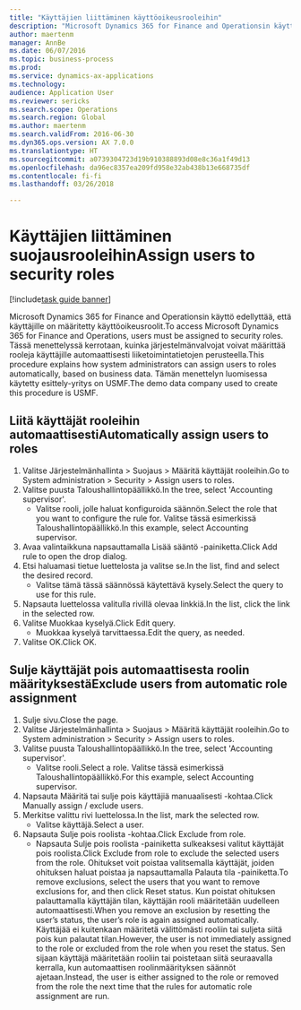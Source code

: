 ```yaml
--- 
title: "Käyttäjien liittäminen käyttöoikeusrooleihin"
description: "Microsoft Dynamics 365 for Finance and Operationsin käyttö edellyttää, että käyttäjille on määritetty käyttöoikeusroolit."
author: maertenm
manager: AnnBe
ms.date: 06/07/2016
ms.topic: business-process
ms.prod: 
ms.service: dynamics-ax-applications
ms.technology: 
audience: Application User
ms.reviewer: sericks
ms.search.scope: Operations
ms.search.region: Global
ms.author: maertenm
ms.search.validFrom: 2016-06-30
ms.dyn365.ops.version: AX 7.0.0
ms.translationtype: HT
ms.sourcegitcommit: a0739304723d19b910388893d08e8c36a1f49d13
ms.openlocfilehash: da96ec8357ea209fd958e32ab438b13e668735df
ms.contentlocale: fi-fi
ms.lasthandoff: 03/26/2018

---
```

# <a name="assign-users-to-security-roles"></a><span data-ttu-id="7b698-103">Käyttäjien liittäminen suojausrooleihin</span><span class="sxs-lookup"><span data-stu-id="7b698-103">Assign users to security roles</span></span>

[!include[task guide banner](../../includes/task-guide-banner.md)]

<span data-ttu-id="7b698-104">Microsoft Dynamics 365 for Finance and Operationsin käyttö edellyttää, että käyttäjille on määritetty käyttöoikeusroolit.</span><span class="sxs-lookup"><span data-stu-id="7b698-104">To access Microsoft Dynamics 365 for Finance and Operations, users must be assigned to security roles.</span></span> <span data-ttu-id="7b698-105">Tässä menettelyssä kerrotaan, kuinka järjestelmänvalvojat voivat määrittää rooleja käyttäjille automaattisesti liiketoimintatietojen perusteella.</span><span class="sxs-lookup"><span data-stu-id="7b698-105">This procedure explains how system administrators can assign users to roles automatically, based on business data.</span></span> <span data-ttu-id="7b698-106">Tämän menettelyn luomisessa käytetty esittely-yritys on USMF.</span><span class="sxs-lookup"><span data-stu-id="7b698-106">The demo data company used to create this procedure is USMF.</span></span>


## <a name="automatically-assign-users-to-roles"></a><span data-ttu-id="7b698-107">Liitä käyttäjät rooleihin automaattisesti</span><span class="sxs-lookup"><span data-stu-id="7b698-107">Automatically assign users to roles</span></span>
1. <span data-ttu-id="7b698-108">Valitse Järjestelmänhallinta > Suojaus > Määritä käyttäjät rooleihin.</span><span class="sxs-lookup"><span data-stu-id="7b698-108">Go to System administration > Security > Assign users to roles.</span></span>
2. <span data-ttu-id="7b698-109">Valitse puusta Taloushallintopäällikkö.</span><span class="sxs-lookup"><span data-stu-id="7b698-109">In the tree, select 'Accounting supervisor'.</span></span>
    * <span data-ttu-id="7b698-110">Valitse rooli, jolle haluat konfiguroida säännön.</span><span class="sxs-lookup"><span data-stu-id="7b698-110">Select the role that you want to configure the rule for.</span></span> <span data-ttu-id="7b698-111">Valitse tässä esimerkissä Taloushallintopäällikkö.</span><span class="sxs-lookup"><span data-stu-id="7b698-111">In this example, select Accounting supervisor.</span></span>  
3. <span data-ttu-id="7b698-112">Avaa valintaikkuna napsauttamalla Lisää sääntö -painiketta.</span><span class="sxs-lookup"><span data-stu-id="7b698-112">Click Add rule to open the drop dialog.</span></span>
4. <span data-ttu-id="7b698-113">Etsi haluamasi tietue luettelosta ja valitse se.</span><span class="sxs-lookup"><span data-stu-id="7b698-113">In the list, find and select the desired record.</span></span>
    * <span data-ttu-id="7b698-114">Valitse tämä tässä säännössä käytettävä kysely.</span><span class="sxs-lookup"><span data-stu-id="7b698-114">Select the query to use for this rule.</span></span>  
5. <span data-ttu-id="7b698-115">Napsauta luettelossa valitulla rivillä olevaa linkkiä.</span><span class="sxs-lookup"><span data-stu-id="7b698-115">In the list, click the link in the selected row.</span></span>
6. <span data-ttu-id="7b698-116">Valitse Muokkaa kyselyä.</span><span class="sxs-lookup"><span data-stu-id="7b698-116">Click Edit query.</span></span>
    * <span data-ttu-id="7b698-117">Muokkaa kyselyä tarvittaessa.</span><span class="sxs-lookup"><span data-stu-id="7b698-117">Edit the query, as needed.</span></span>  
7. <span data-ttu-id="7b698-118">Valitse OK.</span><span class="sxs-lookup"><span data-stu-id="7b698-118">Click OK.</span></span>

## <a name="exclude-users-from-automatic-role-assignment"></a><span data-ttu-id="7b698-119">Sulje käyttäjät pois automaattisesta roolin määrityksestä</span><span class="sxs-lookup"><span data-stu-id="7b698-119">Exclude users from automatic role assignment</span></span>
1. <span data-ttu-id="7b698-120">Sulje sivu.</span><span class="sxs-lookup"><span data-stu-id="7b698-120">Close the page.</span></span>
2. <span data-ttu-id="7b698-121">Valitse Järjestelmänhallinta > Suojaus > Määritä käyttäjät rooleihin.</span><span class="sxs-lookup"><span data-stu-id="7b698-121">Go to System administration > Security > Assign users to roles.</span></span>
3. <span data-ttu-id="7b698-122">Valitse puusta Taloushallintopäällikkö.</span><span class="sxs-lookup"><span data-stu-id="7b698-122">In the tree, select 'Accounting supervisor'.</span></span>
    * <span data-ttu-id="7b698-123">Valitse rooli.</span><span class="sxs-lookup"><span data-stu-id="7b698-123">Select a role.</span></span> <span data-ttu-id="7b698-124">Valitse tässä esimerkissä Taloushallintopäällikkö.</span><span class="sxs-lookup"><span data-stu-id="7b698-124">For this example, select Accounting supervisor.</span></span>  
4. <span data-ttu-id="7b698-125">Napsauta Määritä tai sulje pois käyttäjiä manuaalisesti -kohtaa.</span><span class="sxs-lookup"><span data-stu-id="7b698-125">Click Manually assign / exclude users.</span></span>
5. <span data-ttu-id="7b698-126">Merkitse valittu rivi luettelossa.</span><span class="sxs-lookup"><span data-stu-id="7b698-126">In the list, mark the selected row.</span></span>
    * <span data-ttu-id="7b698-127">Valitse käyttäjä.</span><span class="sxs-lookup"><span data-stu-id="7b698-127">Select a user.</span></span>  
6. <span data-ttu-id="7b698-128">Napsauta Sulje pois roolista -kohtaa.</span><span class="sxs-lookup"><span data-stu-id="7b698-128">Click Exclude from role.</span></span>
    * <span data-ttu-id="7b698-129">Napsauta Sulje pois roolista -painiketta sulkeaksesi valitut käyttäjät pois roolista.</span><span class="sxs-lookup"><span data-stu-id="7b698-129">Click Exclude from role to exclude the selected users from the role.</span></span> <span data-ttu-id="7b698-130">Ohitukset voit poistaa valitsemalla käyttäjät, joiden ohituksen haluat poistaa ja napsauttamalla Palauta tila -painiketta.</span><span class="sxs-lookup"><span data-stu-id="7b698-130">To remove exclusions, select the users that you want to remove exclusions for, and then click Reset status.</span></span> <span data-ttu-id="7b698-131">Kun poistat ohituksen palauttamalla käyttäjän tilan, käyttäjän rooli määritetään uudelleen automaattisesti.</span><span class="sxs-lookup"><span data-stu-id="7b698-131">When you remove an exclusion by resetting the user’s status, the user’s role is again assigned automatically.</span></span> <span data-ttu-id="7b698-132">Käyttäjää ei kuitenkaan määritetä välittömästi rooliin tai suljeta siitä pois kun palautat tilan.</span><span class="sxs-lookup"><span data-stu-id="7b698-132">However, the user is not immediately assigned to the role or excluded from the role when you reset the status.</span></span> <span data-ttu-id="7b698-133">Sen sijaan käyttäjä määritetään rooliin tai poistetaan siitä seuraavalla kerralla, kun automaattisen roolinmäärityksen säännöt ajetaan.</span><span class="sxs-lookup"><span data-stu-id="7b698-133">Instead, the user is either assigned to the role or removed from the role the next time that the rules for automatic role assignment are run.</span></span>  


